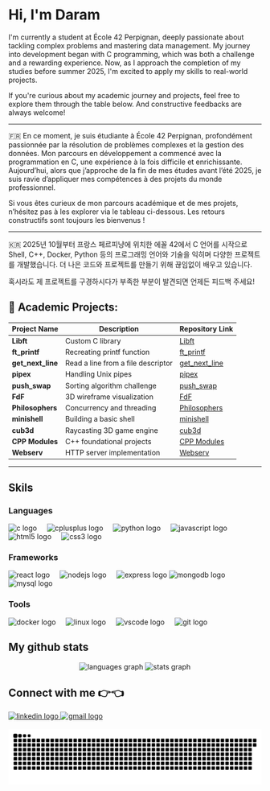 # Hi, I'm Daram

I'm currently a student at École 42 Perpignan, deeply passionate about tackling complex problems and mastering data management. My journey into development began with C programming, which was both a challenge and a rewarding experience. Now, as I approach the completion of my studies before summer 2025, I'm excited to apply my skills to real-world projects.

If you're curious about my academic journey and projects, feel free to explore them through the table below. And constructive feedbacks are always welcome!

---

🇫🇷 En ce moment, je suis étudiante à École 42 Perpignan, profondément passionnée par la résolution de problèmes complexes et la gestion des données. Mon parcours en développement a commencé avec la programmation en C, une expérience à la fois difficile et enrichissante. Aujourd’hui, alors que j’approche de la fin de mes études avant l’été 2025, je suis ravie d’appliquer mes compétences à des projets du monde professionnel.

Si vous êtes curieux de mon parcours académique et de mes projets, n’hésitez pas à les explorer via le tableau ci-dessous. Les retours constructifs sont toujours les bienvenus !

---

🇰🇷 2025년 10월부터 프랑스 페르피냥에 위치한 에꼴 42에서 C 언어를 시작으로 Shell, C++, Docker, Python 등의 프로그래밍 언어와 기술을 익히며 다양한 프로젝트를 개발했습니다. 더 나은 코드와 프로젝트를 만들기 위해 끊임없이 배우고 있습니다. 

 혹시라도 제 프로젝트를 구경하시다가 부족한 부분이 발견되면 언제든 피드백 주세요!

## 📌 Academic Projects:

| Project Name       | Description                     | Repository Link |
|-------------------|--------------------------------|----------------|
| **Libft**        | Custom C library               | [Libft](https://github.com/darambae/libft) |
| **ft_printf**    | Recreating printf function     | [ft_printf](https://github.com/darambae/ft_printf_no_bonus) |
| **get_next_line** | Read a line from a file descriptor | [get_next_line](https://github.com/darambae/get_next_line) |
| **pipex**        | Handling Unix pipes            | [pipex](https://github.com/darambae/pipex) |
| **push_swap**    | Sorting algorithm challenge    | [push_swap](https://github.com/darambae/push_swap) |
| **FdF**          | 3D wireframe visualization     | [FdF](https://github.com/darambae/fdf) |
| **Philosophers** | Concurrency and threading      | [Philosophers](https://github.com/darambae/philo) |
| **minishell**    | Building a basic shell        | [minishell](https://github.com/darambae/minishell) |
| **cub3d**        | Raycasting 3D game engine      | [cub3d](https://github.com/darambae/cub3D) |
| **CPP Modules**  | C++ foundational projects      | [CPP Modules](https://github.com/darambae/CPP) |
| **Webserv**      | HTTP server implementation     | [Webserv](https://github.com/darambae/Webserv) |


***
## Skils

### Languages
<div align="left">
  <img src="https://cdn.jsdelivr.net/gh/devicons/devicon/icons/c/c-original.svg" height="30" alt="c logo"  />
  <img width="12" />
  <img src="https://cdn.jsdelivr.net/gh/devicons/devicon/icons/cplusplus/cplusplus-original.svg" height="30" alt="cplusplus logo"  />
  <img width="12" />
  <img src="https://cdn.jsdelivr.net/gh/devicons/devicon/icons/python/python-original.svg" height="30" alt="python logo"  />
  <img width="12" />
  <img src="https://cdn.jsdelivr.net/gh/devicons/devicon/icons/javascript/javascript-original.svg" height="30" alt="javascript logo"  />
  <img width="12" />
  <img src="https://cdn.jsdelivr.net/gh/devicons/devicon/icons/html5/html5-original.svg" height="30" alt="html5 logo"  />
  <img width="12" />
  <img src="https://cdn.jsdelivr.net/gh/devicons/devicon/icons/css3/css3-original.svg" height="30" alt="css3 logo"  />
</div>

### Frameworks

<div align="left">
  <img src="https://cdn.jsdelivr.net/gh/devicons/devicon/icons/react/react-original.svg" height="25" alt="react logo"  />
  <img width="12" />
  <img src="https://cdn.jsdelivr.net/gh/devicons/devicon/icons/nodejs/nodejs-original.svg" height="25" alt="nodejs logo"  />
  <img width="12" />
  <img src="https://cdn.jsdelivr.net/gh/devicons/devicon/icons/express/express-original.svg" height="25" alt="express logo"  />
  <img src="https://cdn.jsdelivr.net/gh/devicons/devicon/icons/mongodb/mongodb-original.svg" height="25" alt="mongodb logo"  />
  <img width="12" />
  <img src="https://cdn.jsdelivr.net/gh/devicons/devicon/icons/mysql/mysql-original.svg" height="25" alt="mysql logo"  />
</div>

### Tools

<div align="left">
  <img src="https://cdn.jsdelivr.net/gh/devicons/devicon/icons/docker/docker-original.svg" height="25" alt="docker logo"  />
  <img width="12" />
  <img src="https://cdn.jsdelivr.net/gh/devicons/devicon/icons/linux/linux-original.svg" height="25" alt="linux logo"  />
  <img width="12" />
  <img src="https://cdn.jsdelivr.net/gh/devicons/devicon/icons/vscode/vscode-original.svg" height="25" alt="vscode logo"  />
  <img width="12" />
  <img src="https://cdn.jsdelivr.net/gh/devicons/devicon/icons/git/git-original.svg" height="25" alt="git logo"  />
</div>

## My github stats 
<div align="center">
  <img src="https://github-readme-stats.vercel.app/api/top-langs?username=darambae&locale=en&hide_title=false&layout=compact&card_width=320&langs_count=5&theme=merko&hide_border=false&order=2" height="150" alt="languages graph"  />
  <img src="https://github-readme-stats.vercel.app/api?username=darambae&hide_title=false&hide_rank=false&show_icons=true&include_all_commits=true&count_private=true&disable_animations=false&theme=merko&locale=en&hide_border=false&order=1" height="150" alt="stats graph"  />
</div>


## Connect with me 👉👈

<div align="left">
  <a href="https://www.linkedin.com/in/darambae/" target="_blank">
    <img src="https://img.shields.io/static/v1?message=LinkedIn&logo=linkedin&label=&color=0077B5&logoColor=white&labelColor=&style=for-the-badge" height="20" alt="linkedin logo"  />
  </a>
  <a href="baedaram90@gmail.com" target="_blank">
    <img src="https://img.shields.io/static/v1?message=Gmail&logo=gmail&label=&color=D14836&logoColor=white&labelColor=&style=for-the-badge" height="20" alt="gmail logo"  />
  </a>
</div>

<br clear="both">

<picture>
  <source media="(prefers-color-scheme: dark)" srcset="https://raw.githubusercontent.com/darambae/darambae/output/github-snake-dark.svg" />
  <source media="(prefers-color-scheme: light)" srcset="https://raw.githubusercontent.com/darambae/darambae/output/github-snake.svg" />
  <img alt="github-snake" src="https://raw.githubusercontent.com/darambae/darambae/output/github-snake.svg" />
</picture>




###

